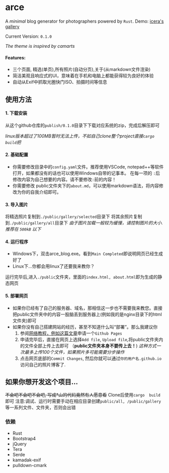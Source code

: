 # arce
A *minimal* blog generator for photographers powered by `Rust`.
Demo: [icera's gallery](http://iceeera.com/pics)

Current Version: `0.1.0`

*The theme is inspired by camarts*

#### Features:
- 三个页面, 精选(单页),所有照片(自动分页),关于(从markdown文件渲染)
- 简洁美观且响应式的UI，意味着在手机和电脑上都能获得较为良好的体验
- 自动从Exif中抓取光圈快门ISO、拍摄时间等信息

## 使用方法
#### 1. 下载安装
从这个github仓库的`publish/0.1.0`目录下下载对应系统的zip，完成后解压即可

*linux版本超过了100MB暂时无法上传，不如自己clone整个project直接`cargo build`把*




#### 2. 基础配置
- 你需要修改目录中的`config.yaml`文件。推荐使用VSCode, notepad++等软件打开，如果都没有的话也可以使用Windows自带的记事本。
在每一项的 `:`后修改内容为自己想要的内容。请不要修改`:`前的内容！
- 你需要修改 public文件夹下的`about.md`，可以使用markdown语法，将内容修改为你的自我介绍即可。


#### 3. 导入图片
将精选照片复制到`./public/gallery/selected`目录下
将其余照片复制到`./public/gallery/all`目录下
*由于图片加载一般较为缓慢，请控制图片的大小. 推荐在 `500kB` 以下*


#### 4. 运行程序
- Windows下，双击arce_blog.exe。看到`Main Completed`即说明网页已经生成好了
- Linux下...你都会用linux了还要我来教你？


运行完毕后,进入`./public`文件夹，里面的`index.html, about.html`即为生成的静态网页



#### 5. 部署网页
- 如果你已经有了自己的服务器、域名，那相信这一步也不需要我来教您。直接把public文件夹中的内容一股脑丢到服务器上(例如我的是nginx目录下的html文件夹)即可
- 如果你没有自己搭建网站的经历，甚至不知道什么叫“部署”。那么我建议你
    1. 参阅[网络教程，例如这篇文章](https://zhuanlan.zhihu.com/p/448782779)申请一个`Github Pages`
    2. 申请完毕后，直接在网页上选择`Add file`, `Upload file`,将public文件夹内的文件全部上传上去即可 （**public文件夹本身不要传上去！**)
    *这种方式一次最多上传100个文件，如果照片多可能需要分步操作*
    3. 点击网页底部的`Commit Changes`, 然后你就可以通过`你的用户名.github.io`访问自己的照片博客了.


## 如果你想开发这个项目...
~~不会吧不会吧不会吧, 写成*山的代码竟然有人愿意看~~
Clone后使用`cargo  build`即可
注意:调试、运行时需要手动在相应目录创建`public/all, /public/gallery` 等一系列文件、文件夹，否则会出错

### 依赖
- Rust
- Bootstrap4
- jQuery
- Tera
- Serde
- kamadak-exif
- pulldown-cmark
